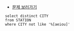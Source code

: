 * [문제 보러가기](https://www.hackerrank.com/challenges/weather-observation-station-10/problem?h_r=next-challenge&h_v=zen)
```
select distinct CITY
from STATION
where CITY not like '%[aeiou]'
```
